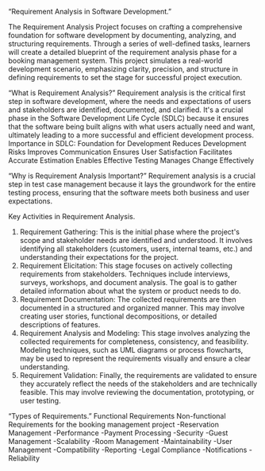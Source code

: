  “Requirement Analysis in Software Development.”

 The Requirement Analysis Project focuses on crafting a comprehensive foundation for software development by documenting, analyzing, and structuring requirements. Through a series of well-defined tasks, learners will create a detailed blueprint of the requirement analysis phase for a booking management system. This project simulates a real-world development scenario, emphasizing clarity, precision, and structure in defining requirements to set the stage for successful project execution.

“What is Requirement Analysis?”
Requirement analysis is the critical first step in software development, where the needs and expectations of users and stakeholders are identified, documented, and clarified. It's a crucial phase in the Software Development Life Cycle (SDLC) because it ensures that the software being built aligns with what users actually need and want, ultimately leading to a more successful and efficient development process. 
Importance in SDLC:
Foundation for Development
Reduces Development Risks
Improves Communication
Ensures User Satisfaction
Facilitates Accurate Estimation
Enables Effective Testing
Manages Change Effectively

 “Why is Requirement Analysis Important?”
 Requirement analysis is a crucial step in test case management because it lays the groundwork for the entire testing process, ensuring that the software meets both business and user expectations.

 Key Activities in Requirement Analysis.
 1. Requirement Gathering:
This is the initial phase where the project's scope and stakeholder needs are identified and understood. It involves identifying all stakeholders (customers, users, internal teams, etc.) and understanding their expectations for the project. 
2. Requirement Elicitation:
This stage focuses on actively collecting requirements from stakeholders. Techniques include interviews, surveys, workshops, and document analysis. The goal is to gather detailed information about what the system or product needs to do. 
3. Requirement Documentation:
The collected requirements are then documented in a structured and organized manner. This may involve creating user stories, functional decompositions, or detailed descriptions of features. 
4. Requirement Analysis and Modeling:
This stage involves analyzing the collected requirements for completeness, consistency, and feasibility. Modeling techniques, such as UML diagrams or process flowcharts, may be used to represent the requirements visually and ensure a clear understanding. 
5. Requirement Validation:
Finally, the requirements are validated to ensure they accurately reflect the needs of the stakeholders and are technically feasible. This may involve reviewing the documentation, prototyping, or user testing.

“Types of Requirements.”
Functional Requirements                Non-functional Requirements for the booking management project
-Reservation Management              -Performance
-Payment Processing                  -Security
-Guest Management                    -Scalability
-Room Management                     -Maintainability
-User Management                     -Compatibility
-Reporting                           -Legal Compliance
-Notifications                       -Reliability
